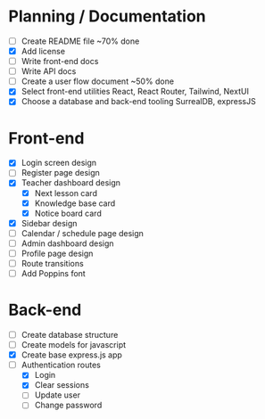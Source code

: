# Planning / Documentation
- [ ] Create README file ~70% done
- [x] Add license
- [ ] Write front-end docs
- [ ] Write API docs
- [ ] Create a user flow document ~50% done
- [x] Select front-end utilities
	React, React Router, Tailwind, NextUI
- [x] Choose a database and back-end tooling
	SurrealDB, expressJS

# Front-end
- [x] Login screen design
- [ ] Register page design
- [x] Teacher dashboard design
	- [x] Next lesson card
	- [x] Knowledge base card
	- [x] Notice board card
- [x] Sidebar design
- [ ] Calendar / schedule page design
- [ ] Admin dashboard design
- [ ] Profile page design
- [ ] Route transitions
- [ ] Add Poppins font

# Back-end
- [ ] Create database structure
- [ ] Create models for javascript
- [x] Create base express.js app
- [ ] Authentication routes
	- [x] Login
	- [x] Clear sessions
	- [ ] Update user
	- [ ] Change password